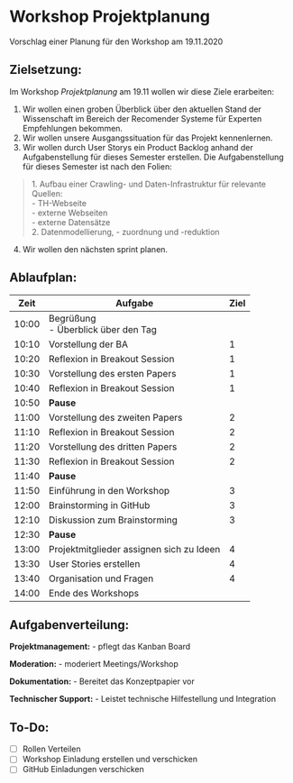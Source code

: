 # Workshop Projektplanung
Vorschlag einer Planung für den Workshop am 19.11.2020


## Zielsetzung:
Im Workshop *Projektplanung* am 19.11 wollen wir diese Ziele erarbeiten:
1. Wir wollen einen groben Überblick über den aktuellen Stand der Wissenschaft im Bereich der Recomender Systeme für Experten Empfehlungen bekommen.
2. Wir wollen unsere Ausgangssituation für das Projekt kennenlernen.
2. Wir wollen durch User Storys ein Product Backlog anhand der Aufgabenstellung für dieses Semester erstellen.
Die Aufgabenstellung für dieses Semester ist nach den Folien:
<blockquote>
	1. Aufbau einer Crawling- und Daten-Infrastruktur für relevante Quellen: </br>
		- TH-Webseite</br>
		- externe Webseiten</br>
		- externe Datensätze</br>
	2. Datenmodellierung, 
		- zuordnung und -reduktion
</blockquote>

4. Wir wollen den nächsten sprint planen.

## Ablaufplan:
|Zeit|Aufgabe|Ziel|
|---|---|---|
|10:00|Begrüßung</br> - Überblick über den Tag</br> ||
|10:10|Vorstellung der BA|1|
|10:20|Reflexion in Breakout Session|1|
|10:30|Vorstellung des ersten Papers|1|
|10:40|Reflexion in Breakout Session|1|
|10:50|**Pause**||
|11:00|Vorstellung des zweiten Papers|2|
|11:10|Reflexion in Breakout Session|2|
|11:20|Vorstellung des dritten Papers|2|
|11:30|Reflexion in Breakout Session|2|
|11:40|**Pause**||
|11:50|Einführung in den Workshop|3|
|12:00|Brainstorming in GitHub|3|
|12:10|Diskussion zum Brainstorming|3|
|12:30|**Pause**||
|13:00|Projektmitglieder assignen sich zu Ideen |4|
|13:30|User Stories erstellen|4|
|13:40|Organisation und Fragen |4|
|14:00|Ende des Workshops||

## Aufgabenverteilung:
**Projektmanagement:**
	- pflegt das Kanban Board

**Moderation:**
	- moderiert Meetings/Workshop

**Dokumentation:**
	- Bereitet das Konzeptpapier vor

**Technischer Support:**
	- Leistet technische Hilfestellung und Integration

## To-Do:
- [ ] Rollen Verteilen
- [ ] Workshop Einladung erstellen und verschicken
- [ ] GitHub Einladungen verschicken
